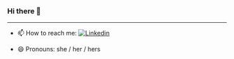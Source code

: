 ### Hi there 👋
****










- 📫 How to reach me: [![Linkedin](https://img.shields.io/badge/-LinkedIn-blue?style=flat&logo=Linkedin&logoColor=white)](https://www.linkedin.com/in/liyuexi/) 

- 😄 Pronouns: she / her / hers
 
<!-- 

**Yuexi-Li/Yuexi-Li** is a ✨ _special_ ✨ repository because its `README.md` (this file) appears on your GitHub profile.

- ⚡ Fun facts: 
  -  :dog2: I loves to spend time with my always hungry Golden-retriever 
  -  :potted_plant:  I'm a mother a more than 200 plants (and I named my plants!)
  -  3. 
 -->
